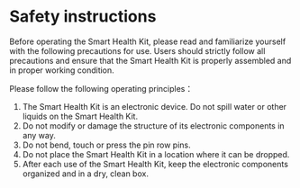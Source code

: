﻿---
sidebar_position: 1
sidebar_label: Safety instructions
---

# Safety instructions

Before operating the Smart Health Kit, please read and familiarize yourself with the following precautions for use. Users should strictly follow all precautions and ensure that the Smart Health Kit is properly assembled and in proper working condition.

Please follow the following operating principles：

1. The Smart Health Kit is an electronic device. Do not spill water or other liquids on the Smart Health Kit.
3. Do not modify or damage the structure of its electronic components in any way.
4. Do not bend, touch or press the pin row pins.
5. Do not place the Smart Health Kit in a location where it can be dropped.
6. After each use of the Smart Health Kit, keep the electronic components organized and in a dry, clean box.

